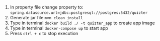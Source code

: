1. In property file change property to:
`spring.datasource.url=jdbc:postgresql://postgres:5432/quizter`
2. Generate jar file
`mvn clean install`
3. Type in terminal
`docker build ./ -t quizter_app` to create app image
4. Type in terminal `docker-compose up` to start app
5. Press `ctrl + c` to stop execution
